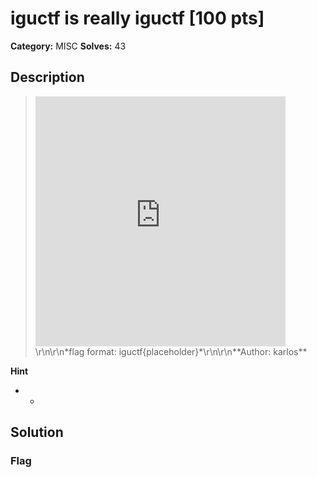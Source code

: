 # iguctf is really iguctf [100 pts]

**Category:** MISC
**Solves:** 43

## Description
><iframe width="400" height="400" src="https://www.youtube.com/embed/FiHXU5qIi1U" title="Geli\xc5\x9fim&#39;e Gel, Geli\xc5\x9fim Seni Bekliyor!" frameborder="0" allow="accelerometer; autoplay; clipboard-write; encrypted-media; gyroscope; picture-in-picture; web-share" referrerpolicy="strict-origin-when-cross-origin" allowfullscreen></iframe>\r\n\r\n*flag format: iguctf{placeholder}*\r\n\r\n**Author: karlos**

**Hint**
* -

## Solution

### Flag


